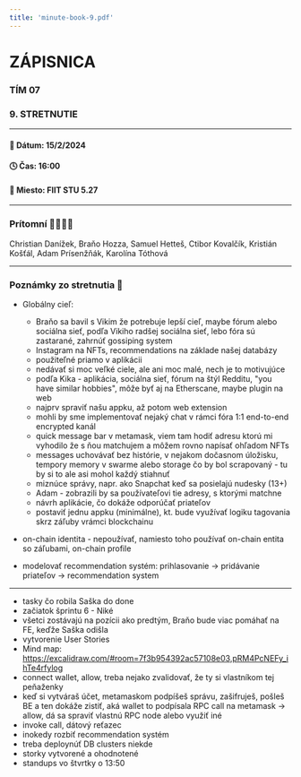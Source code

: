 ```yaml
---
title: 'minute-book-9.pdf'
---
```

# ZÁPISNICA

### TÍM 07

### 9. STRETNUTIE

--- 

#### 📆 Dátum: 15/2/2024

#### 🕓 Čas: 16:00

#### 📍 Miesto: FIIT STU 5.27

---

### Prítomní 👩‍👨‍👧‍👦

Christian Danížek, Braňo Hozza, Samuel Hetteš, Ctibor Kovalčík, Kristián Košťál, Adam Prísenžňák, Karolína Tóthová

 ---

### Poznámky zo stretnutia 📝
- Globálny cieľ:
    - Braňo sa bavil s Vikim že potrebuje lepší cieľ, maybe fórum alebo sociálna sieť, podľa Vikiho radšej sociálna sieť, lebo fóra sú zastarané, zahrnúť gossiping system
    - Instagram na NFTs, recommendations na základe našej databázy
    - použiteľné priamo v aplikácii
    - nedávať si moc veľké ciele, ale ani moc malé, nech je to motivujúce
    - podľa Kika - aplikácia, sociálna sieť, fórum na štýl Redditu, "you have similar hobbies", môže byť aj na Etherscane, maybe plugin na web
    - najprv spraviť našu appku, až potom web extension
    - mohli by sme implementovať nejaký chat v rámci fóra 1:1 end-to-end encrypted kanál
    - quick message bar v metamask, viem tam hodiť adresu ktorú mi vyhodilo že s ňou matchujem a môžem rovno napísať ohľadom NFTs
    - messages uchovávať bez histórie, v nejakom dočasnom úložisku, tempory memory v swarme alebo storage čo by bol scrapovaný - tu by si to ale asi mohol každý stiahnuť
    - miznúce správy, napr. ako Snapchat keď sa posielajú nudesky (13+)
    - Adam - zobrazili by sa používateľovi tie adresy, s ktorými matchne
    - návrh aplikácie, čo dokáže odporúčať priateľov
    - postaviť jednu appku (minimálne), kt. bude využívať logiku tagovania skrz záľuby vrámci blockchainu

- on-chain identita - nepoužívať, namiesto toho používať on-chain entita so záľubami, on-chain profile
- modelovať recommendation systém: prihlasovanie -> pridávanie priateľov -> recommendation system
---
- tasky čo robila Saška do done
- začiatok šprintu 6 - Niké
- všetci zostávajú na pozícii ako predtým, Braňo bude viac pomáhať na FE, keďže Saška odišla
- vytvorenie User Stories
- Mind map: https://excalidraw.com/#room=7f3b954392ac57108e03,pRM4PcNEFy_ihTe4rfylog
- connect wallet, allow, treba nejako zvalidovať, že ty si vlastníkom tej peňaženky
- keď si vytváraš účet, metamaskom podpíšeš správu, zašifruješ, pošleš BE a ten dokáže zistiť, aká wallet to podpísala
RPC call na metamask -> allow, dá sa spraviť vlastnú RPC node alebo využiť iné
- invoke call, dátový reťazec
- inokedy rozbiť recommendation systém
- treba deploynúť DB clusters niekde
- storky vytvorené a ohodnotené
- standups vo štvrtky o 13:50

